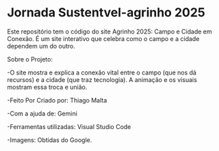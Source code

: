 # Jornada Sustentvel-agrinho 2025

Este repositório tem o código do site Agrinho 2025: Campo e Cidade em Conexão. É um site interativo que celebra como o campo e a cidade dependem um do outro.

Sobre o Projeto:

-O site mostra e explica a conexão vital entre o campo (que nos dá recursos) e a cidade (que traz tecnologia). A animação e os visuais mostram essa troca e união.

-Feito Por
Criado por: Thiago Malta

-Com a ajuda de: Gemini

-Ferramentas utilizadas: Visual Studio Code

-Imagens: Obtidas do Google.
